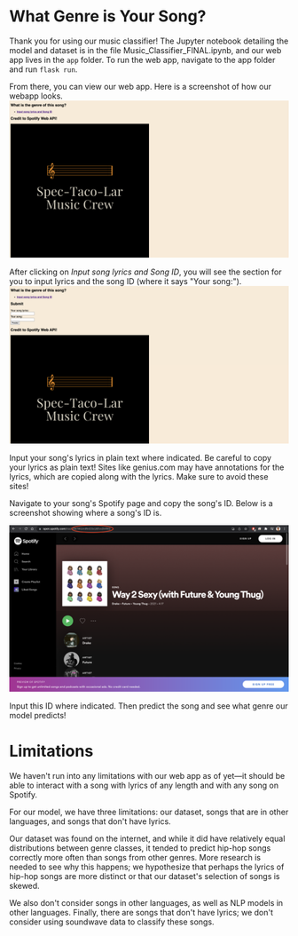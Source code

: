 # What Genre is Your Song? 


Thank you for using our music classifier! The Jupyter notebook detailing the model and dataset is in the file Music_Classifier_FINAL.ipynb, and our web app lives in the `app` folder. To run the web app, navigate to the app folder and run `flask run`. 

From there, you can view our web app. Here is a screenshot of how our webapp looks.
![applook1.png](/images/applook1.png)

After clicking on *Input song lyrics and Song ID*, you will see the section for you to input lyrics and the song ID (where it says "Your song:").
![applook2.png](/images/applook2.png)


Input your song's lyrics in plain text where indicated. Be careful to copy your lyrics as plain text! Sites like genius.com may have annotations for the lyrics, which are copied along with the lyrics. Make sure to avoid these sites!

Navigate to your song's Spotify page and copy the song's ID. Below is a screenshot showing where a song's ID is.

![Spotify song ID](/images/spotify_id.png)

Input this ID where indicated. Then predict the song and see what genre our model predicts!

# Limitations

We haven't run into any limitations with our web app as of yet—it should be able to interact with a song with lyrics of any length and with any song on Spotify.

For our model, we have three limitations: our dataset, songs that are in other languages, and songs that don't have lyrics.

Our dataset was found on the internet, and while it did have relatively equal distributions between genre classes, it tended to predict hip-hop songs correctly more often than songs from other genres. More research is needed to see why this happens; we hypothesize that perhaps the lyrics of hip-hop songs are more distinct or that our dataset's selection of songs is skewed.

We also don't consider songs in other languages, as well as NLP models in other languages. Finally, there are songs that don't have lyrics; we don't consider using soundwave data to classify these songs.